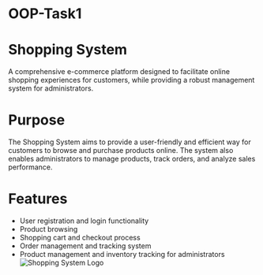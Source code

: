 # OOP-Task1


# Shopping System

A comprehensive e-commerce platform designed to facilitate online shopping experiences for customers, while providing a robust management system for administrators.

# Purpose
The Shopping System aims to provide a user-friendly and efficient way for customers to browse and purchase products online. The system also enables administrators to manage products, track orders, and analyze sales performance.

# Features
- User registration and login functionality
- Product browsing 
- Shopping cart and checkout process
- Order management and tracking system
- Product management and inventory tracking for administrators
![Shopping System Logo](https://viewer.diagrams.net/?tags=%7B%7D&lightbox=1&highlight=0000ff&edit=_blank&layers=1&nav=1&title=CLASS%20DIAGRAM.drawio#R%3Cmxfile%3E%3Cdiagram%20name%3D%22Page-1%22%20id%3D%22_BE1wDch6oz0VVIGOAOY%22%3E7V1Zk6I6GP01Vk0%2F2KUg2j66zNIPc29X9VTN3McIUZkGwoRg6%2Fz6G0jCJi4oTYc2LyohZDnfyfKdhNjRZ%2B72Kwb%2B%2BjuyoNPReta2o887mtYfDQf0KwrZ8ZBeb8xCVti2eFga8Gz%2FhSIiDw1tCwa5iAQhh9h%2BPtBEngdNkgsDGKPXfLQlcvK5%2BmAF9wKeTeDsh%2F60LbJmoQ9GLw3%2FBu3VWuRMK8juuEBE5gHBGljoNROkf%2B7oM4wQYb%2Fc7Qw6EXoCF%2FbclwN3k4Jh6JFzHphrs%2BHLL%2BOn%2Begh48%2Fm92%2F096XLU9kAJ%2BQV7mhDh6Y39aMikx3HYfgnjMo5dQFe2V5Hn%2FT8bXLZJcinQYM4iMAt6QLHXkWxTFo2iGlomgL9teLfcT4LETBzQECNNaH5zsKAIJc%2ByOPQSi2Kz9Ewvxi2xlGhBYdEjv1s5iV1WiBsQdzlNyYBciLIjhS5CjQOXJIEm8NJmrTllBcOmC8rjELP6prIQZgBRDDwAmH6aUz%2F5J4TsbFrAfzyCa8WnygpZjRUfN2x7%2BiOZhjsIvvj7u5oOZeI5kibETDzxfwGnQ0ktglKHwUu5cfUWwTRVzdjQZYci2dyoz%2FOWT0Cgm1vlYnMMDrNgts0Tx5jD7hQwXg1jNAFtsMytFC4cKDC8SIc%2FTXy4D%2Bhu4A8Wztu9wrK6lACy8KQD5SVAWzjAJmkSnH3ShOORpHuEri2s2OWcJGHaOxojIpqJIkpqeWeMLJCk%2FxAM4DJp7uMqVjl3qUJXIpriakwdNEG8lp%2Bwcg9q55tN%2ByHM6O5huYLCt%2FOci1DsG4CnUncI33hAaAOjmaS1MAFL%2FAJ7Fx6P8etsvHrY3FLdstQbm1s%2BPpvNNI%2FE0DC4KSB3rtVtmx0WOCLGKnl6q5tII7cbGfCFJZ5LL1Mud4yZ5BO6RiMl04sNi1thzow0zVx6de8T3%2B%2Brm0CnxlM81cM%2FCSbKG0opLt9eamfiFbu9iukrjrBOxqFP6ANuc4llL4Rv35NZbMkzjojmWlCMQNcqlslaadqFv3BBa0K4pYmpbjFZ0cZay%2FOaVltnLq3xcWa%2BswmSnq6CD0uNinUKqFmwcDEtk9s5CnWXdRmbRMqNakqbH9C4BGb7CRD7uAsTx7kTEDgCuHdgdZ6rnPRyoE8p0Fm%2FFDZCR%2F6FrXaM0HmC%2FVnxBj1KAvrZYevxPLA953d3A5MWjgSYypTN9ICQA87g6dxa4szOBLOH3cGB2I7R9YZ1EucwcRrrN0Z1KV0BieWa3sZWytX8L2bZ3G1jdpHuYU170hQKNawIUFNZa6DEiPn2i0y7e2I5Xe3DrocVZe%2BJKlRuvovJs0yDSct4MPR%2FYfp0k9FKmV3IOZ2Lxy0koyLiPJYqQg1c8AfvQ0tBMI7garaTXcVqj5GJgyCeLWWQ1oZScvetBCJyt5zrppt8Z%2FH4zMWU0VYM%2F6zIaX%2FzDeTZOy9OIf77Z24taWJ1vCiAH380LsCPjN73jFXrtClrlDMa%2Fkmpa3DkdPyOyRrZF02KisYp13gRmsLamXh6lkio%2BOcTsAVmNdRMoi3RN6sXNQCezUx62BeV7qBWfXwFzYnDJe0TNURbIv%2FNhR7Wrn%2FNhTvi2f9t4FR4r89vJX%2FNpTSf4veD8qYWjlvcrVTk5pHOVk1YSkONVB%2B1tV%2BFpPor52PKSintEMnwHm6dittK7vktu5plHslUXb0Sgy%2Fv%2B6nAL0KUDolN0MHEPgj6l1iRKv2K22Z6Q8KGx3FpsbcRL9soUZ4BLVP9MdSTvTjpUo105eo0TYgmMSGUP5DjYs0SstVjphEUCpHTDJHTCF5y2s1xXFZObU32gaUU9uIU6u66Rr2BienDaldrB9sF6veM%2FLiiNjVekocSU7%2Frl0c6ZedCVTAE3rWJDo5nF5ZNnCRZ%2F1YR81ySm98ibGLQaNX%2FLhybZCHM6YYjIrRi%2BJtbfIr%2Bn1v8Kv%2FMnfm2%2BzFTlx4tLK%2FshfxM%2FeaIa7T5%2BIr8SCrDLT2DjUv2IxWGIWYO%2F1HF4wJ7YUgOQZpOQcyNu6LY58wpP2nvcmXrczGPLknFHevidYmFsc5n4ziyVGsTvyp7FHohYT6hbOqkjPaRUKs0nsJUVqAXSaaH0UIDhf4UD4pg1mKKZ8TAK%2BgeNmbzjJT%2FN7IkrzfHMPH0jNc1y9k%2BHBwIqGaGD7QCl38oHe0XHrhxYZC%2FDdqEYNWtIhzmd0IE0fa6D5v2mFxxeJcLhqDQkLFbrsmLo60h9J83pZbcu6rmpgE3cZyy95aRBgc%2BQ%2BJqp5YNM2neec%2FP5or1sC%2FRdwGjunpDAq%2Fi5YTGvmbiNvAMn%2B8xa1I4K2xV3N69wele%2FlpDbTDeFY4VsKx%2FIQGKdArVUiVBNwiCXgolLVjBxkITaCZgwz6D7WoAUyZqqgGdDJaQKIMnNDHEkEs81Qz%2Bph%2Brj42bEyW0AsvVg2K70udK0oMhicSOiBK1KYblG3TfGMWHlhUqI9RMjHFKPQ8ca98CVPGvWJC2r3RKFdETd5Dv8z1WKPLuqwmV620M5k4bk5JNfL8MXqjIn%2FOVlILndaeJPvWRCz7u%2BBmiNi%2FZOikEY1Rnovj8egEGeOrJ4htilakQ7wXQ%2FXGGDountZ88bpqv7jsdCZBKy%2BsFjMajI0C4Stp%2FfQy%2FSNuFj39P3P98%2F8%3D%3C%2Fdiagram%3E%3C%2Fmxfile%3E)
